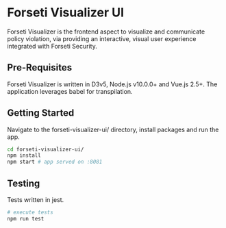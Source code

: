 # Forseti Visualizer UI

Forseti Visualizer is the frontend aspect to visualize and communicate policy violation, via providing an interactive, visual user experience integrated with Forseti Security.

## Pre-Requisites

Forseti Visualizer is written in D3v5, Node.js v10.0.0+ and Vue.js 2.5+.  The application leverages babel for transpilation.  

## Getting Started

Navigate to the forseti-visualizer-ui/ directory, install packages and run the app.

```bash
cd forseti-visualizer-ui/
npm install
npm start # app served on :8081
```

## Testing

Tests written in jest.

```bash
# execute tests
npm run test
```
